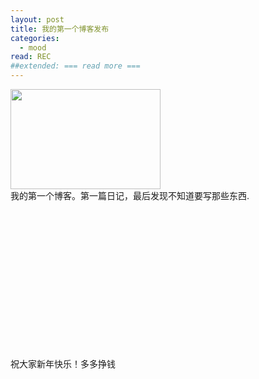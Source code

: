 ```yaml
---
layout: post
title: 我的第一个博客发布 
categories:
  - mood
read: REC
##extended: === read more ===
---
```

<div class="figure box left no_margin_top"><img src="/moonblog/images/img/2013-02-14-first-blog.jpg" width="240" height="160"></div>
我的第一个博客。第一篇日记，最后发现不知道要写那些东西.


<br/><br/><br/><br/><br/><br/><br/><br/><br/><br/><br/><br/><br/> 






 祝大家新年快乐！多多挣钱
 
